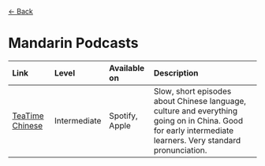 [← Back](../)

# Mandarin Podcasts

| Link | Level | Available on | Description |
| :--- | :--- | :--- | :--- |
| [TeaTime Chinese](https://teatimechinese.com/podcasts/) | Intermediate | Spotify, Apple | Slow, short episodes about Chinese language, culture and everything going on in China. Good for early intermediate learners. Very standard pronunciation. |
